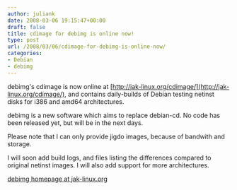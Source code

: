 ```yaml
---
author: juliank
date: 2008-03-06 19:15:47+00:00
draft: false
title: cdimage for debimg is online now!
type: post
url: /2008/03/06/cdimage-for-debimg-is-online-now/
categories:
- Debian
- debimg
---
```


debimg's  cdimage is now online at [http://jak-linux.org/cdimage/](http://jak-linux.org/cdimage/), and contains daily-builds of Debian testing netinst disks for i386 and amd64 architectures.

debimg is a new software which aims to replace debian-cd. No code has been released yet, but will be in the next days.

Please note that I can only provide jigdo images, because of bandwith and storage.

I will soon add build logs, and files listing the differences compared to original netinst images. I will also add support for more architectures.



[debimg homepage at jak-linux.org](http://jak-linux.org/projects/debimg/)
